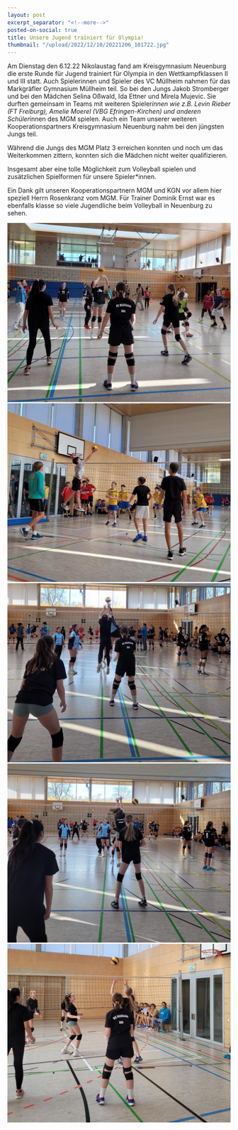 ```yaml
---
layout: post
excerpt_separator: "<!--more-->"
posted-on-social: true
title: Unsere Jugend trainiert für Olympia!
thumbnail: "/upload/2022/12/10/20221206_101722.jpg"
---
```

Am Dienstag den 6.12.22 Nikolaustag fand am Kreisgymnasium Neuenburg die erste Runde für Jugend trainiert für Olympia in den Wettkampfklassen II und III statt. Auch Spielerinnen und Spieler des VC Müllheim nahmen für das Markgräfler Gymnasium Müllheim teil. So bei den Jungs Jakob Stromberger und bei den Mädchen Selina Oßwald, Ida Ettner und Mirela Mujevic. Sie durften gemeinsam in Teams mit weiteren Spieler*innen wie z.B. Levin Rieber (FT Freiburg), Amelie Moerel (VBG Efringen-Kirchen) und anderen Schüler*innen des MGM spielen. Auch ein Team unserer weiteren Kooperationspartners Kreisgymnasium Neuenburg nahm bei den jüngsten Jungs teil. 

Während die Jungs des MGM Platz 3 erreichen konnten und noch um das Weiterkommen zittern, konnten sich die Mädchen nicht weiter qualifizieren. 

Insgesamt aber eine tolle Möglichkeit zum Volleyball spielen und zusätzlichen Spielformen für unsere Spieler*innen. 

Ein Dank gilt unseren Kooperationspartnern MGM und KGN vor allem hier speziell Herrn Rosenkranz vom MGM. Für Trainer Dominik Ernst war es ebenfalls klasse so viele Jugendliche beim Volleyball in Neuenburg zu sehen.

![](/upload/2022/12/10/20221206_114810.jpg)![](/upload/2022/12/10/20221206_105322.jpg)![](/upload/2022/12/10/20221206_134954.jpg)![](/upload/2022/12/10/20221206_135129.jpg)![](/upload/2022/12/10/20221206_115316.jpg)
